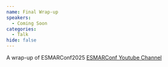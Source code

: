 ```yaml
---
name: Final Wrap-up
speakers:
  - Coming Soon
categories:
  - Talk
hide: false
---
```


A wrap-up of ESMARConf2025
[ESMARConf Youtube Channel](https://www.youtube.com/@esmarconf)